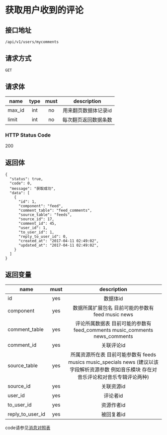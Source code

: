 # 获取用户收到的评论

## 接口地址

```
/api/v1/users/mycomments
```

## 请求方式

```
GET
```
## 请求体

| name     | type     | must     | description |
|----------|:--------:|:--------:|:-----------:|
| max_id   | int      | no       | 用来翻页数据体记录id |
| limit    | int      | no       | 每次翻页返回数据条数 |

### HTTP Status Code

200

## 返回体

```
{
  "status": true,
  "code": 0,
  "message": "获取成功",
  "data": [
    {
      "id": 1,
      "component": "feed",
      "comment_table": "feed_comments",
      "source_table": "feeds",
      "source_id": 17,
      "comment_id": 45,
      "user_id": 1,
      "to_user_id": 1,
      "reply_to_user_id": 0,
      "created_at": "2017-04-11 02:49:02",
      "updated_at": "2017-04-11 02:49:02",
    }
  ]
}
```

## 返回变量

| name              | must     | description |
|-------------------|:--------:|:-----------:|
| id                | yes      | 数据体id |
| component         | yes      | 数据所属扩展包名 目前可能的参数有 feed music news |
| comment_table     | yes      | 评论所属数据表 目前可能的参数有 feed_comments music_comments news_comments|
| comment_id        | yes      | 关联评论id  |
| source_table      | yes      | 所属资源所在表 目前可能参数有 feeds musics music_specials news (建议以该字段解析资源参数 例如音乐模块 存在对音乐评论和对音乐专辑评论两种) |
| source_id         | yes      | 关联资源id  |
| user_id           | yes      | 评论者id    |
| to_user_id        | yes      | 资源作者id  |
| reply_to_user_id  | yes      | 被回复着id  |

code请参见[消息对照表](消息对照表.md)